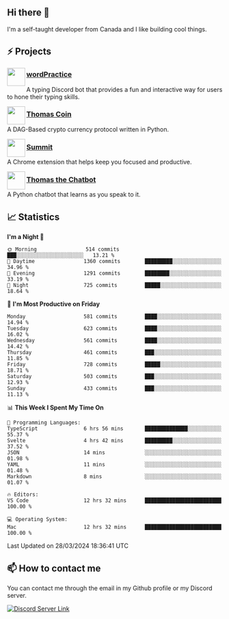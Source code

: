 <h2>Hi there 👋</h2>

<p>I'm a self-taught developer from Canada and I like building cool things.</p>

<h2>⚡ Projects</h2>

<img align="left" src="https://i.imgur.com/BIzs17V.png" width="42" height="42" />
<h3><a target="_blank" href="https://wordpractice.principle.sh/">wordPractice</a></h3>
<p>A typing Discord bot that provides a fun and interactive way for users to hone their typing skills.</p>

<img align="left" src="https://i.imgur.com/4FdQpgN.png" width="42" height="42" />
<h3><a href="https://github.com/principle105/thomas-coin">Thomas Coin</a></h3>
<p>A DAG-Based crypto currency protocol written in Python.</p>

<img align="left" src="https://i.imgur.com/Ly8Atho.png" width="42" height="42" />
<h3><a href="https://summit.sh/">Summit</a></h3>
<p>A Chrome extension that helps keep you focused and productive.</p>

<img align="left" src="https://i.imgur.com/hA9YF2s.png" width="42" height="42" />
<h3><a href="https://github.com/principle105/thomasthechatbot">Thomas the Chatbot</a></h3>
<p>A Python chatbot that learns as you speak to it.</p>

<h2>📈 Statistics</h2>

<!--START_SECTION:waka-->
**I'm a Night 🦉** 

```text
🌞 Morning                514 commits         ███░░░░░░░░░░░░░░░░░░░░░░   13.21 % 
🌆 Daytime                1360 commits        █████████░░░░░░░░░░░░░░░░   34.96 % 
🌃 Evening                1291 commits        ████████░░░░░░░░░░░░░░░░░   33.19 % 
🌙 Night                  725 commits         █████░░░░░░░░░░░░░░░░░░░░   18.64 % 
```
📅 **I'm Most Productive on Friday** 

```text
Monday                   581 commits         ████░░░░░░░░░░░░░░░░░░░░░   14.94 % 
Tuesday                  623 commits         ████░░░░░░░░░░░░░░░░░░░░░   16.02 % 
Wednesday                561 commits         ████░░░░░░░░░░░░░░░░░░░░░   14.42 % 
Thursday                 461 commits         ███░░░░░░░░░░░░░░░░░░░░░░   11.85 % 
Friday                   728 commits         █████░░░░░░░░░░░░░░░░░░░░   18.71 % 
Saturday                 503 commits         ███░░░░░░░░░░░░░░░░░░░░░░   12.93 % 
Sunday                   433 commits         ███░░░░░░░░░░░░░░░░░░░░░░   11.13 % 
```


📊 **This Week I Spent My Time On** 

```text
💬 Programming Languages: 
TypeScript               6 hrs 56 mins       ██████████████░░░░░░░░░░░   55.37 % 
Svelte                   4 hrs 42 mins       █████████░░░░░░░░░░░░░░░░   37.52 % 
JSON                     14 mins             ░░░░░░░░░░░░░░░░░░░░░░░░░   01.98 % 
YAML                     11 mins             ░░░░░░░░░░░░░░░░░░░░░░░░░   01.48 % 
Markdown                 8 mins              ░░░░░░░░░░░░░░░░░░░░░░░░░   01.07 % 

🔥 Editors: 
VS Code                  12 hrs 32 mins      █████████████████████████   100.00 % 

💻 Operating System: 
Mac                      12 hrs 32 mins      █████████████████████████   100.00 % 
```


 Last Updated on 28/03/2024 18:36:41 UTC
<!--END_SECTION:waka-->

<h2>📫 How to contact me</h2>

You can contact me through the email in my Github profile or my Discord server.

[![Discord Server Link](https://dcbadge.vercel.app/api/server/DHnk46C)](https://discord.gg/DHnk46C)

